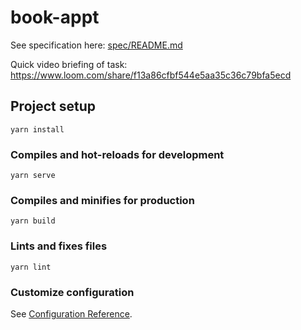 # book-appt

See specification here: [spec/README.md](./spec/README.md)

Quick video briefing of task:
https://www.loom.com/share/f13a86cfbf544e5aa35c36c79bfa5ecd

## Project setup
```
yarn install
```

### Compiles and hot-reloads for development
```
yarn serve
```

### Compiles and minifies for production
```
yarn build
```

### Lints and fixes files
```
yarn lint
```

### Customize configuration
See [Configuration Reference](https://cli.vuejs.org/config/).
